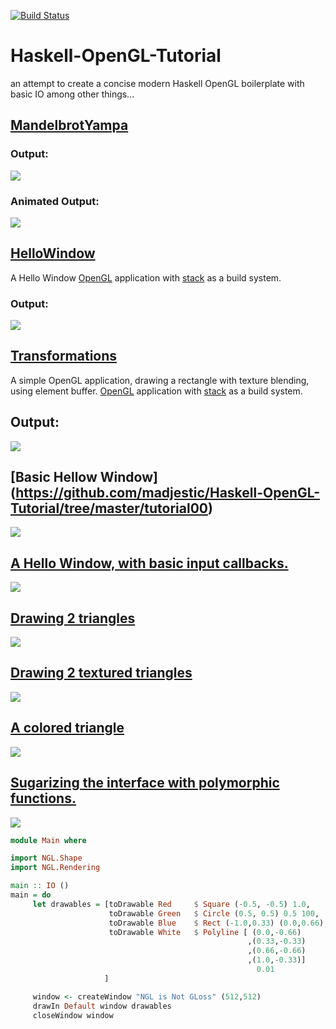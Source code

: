 [![Build Status](https://travis-ci.org/madjestic/Haskell-OpenGL-Tutorial.svg?branch=master)](https://travis-ci.org/madjestic/Haskell-OpenGL-Tutorial)

# Haskell-OpenGL-Tutorial
an attempt to create a concise modern Haskell OpenGL boilerplate with basic IO among other things...

## [MandelbrotYampa](https://github.com/madjestic/Haskell-OpenGL-Tutorial/tree/master/MandelbrotYampa)
### Output:
![](https://raw.github.com/madjestic/Haskell-OpenGL-Tutorial/master/MandelbrotYampa/output.png)
### Animated Output:
![](https://raw.github.com/madjestic/Haskell-OpenGL-Tutorial/master/MandelbrotYampa/output.gif)


## [HelloWindow](https://github.com/madjestic/Haskell-OpenGL-Tutorial/tree/master/HelloWindow)
A Hello Window [OpenGL](https://github.com/haskell-opengl) application with [stack](https://docs.haskellstack.org/en/stable/README/) as a build system.
### Output:
![](https://raw.githubusercontent.com/madjestic/Haskell-OpenGL-Tutorial/master/HelloWindow/output.png)


## [Transformations](https://github.com/madjestic/Haskell-OpenGL-Tutorial/tree/master/Transformations)
A simple OpenGL application, drawing a rectangle with texture blending, using element buffer.  [OpenGL](https://github.com/haskell-opengl) application with [stack](https://docs.haskellstack.org/en/stable/README/) as a build system.
## Output:
![](https://raw.githubusercontent.com/madjestic/Haskell-OpenGL-Tutorial/master/Transformations/output.png)


## [Basic Hellow Window] (https://github.com/madjestic/Haskell-OpenGL-Tutorial/tree/master/tutorial00)
![](https://raw.github.com/madjestic/Haskell-OpenGL-Tutorial/master/tutorial00/tutorial01.png)


## [A Hello Window, with basic input callbacks.](https://github.com/madjestic/Haskell-OpenGL-Tutorial/tree/master/tutorial01)
![](https://raw.github.com/madjestic/Haskell-OpenGL-Tutorial/master/tutorial00/tutorial01.png)


## [Drawing 2 triangles](https://github.com/madjestic/Haskell-OpenGL-Tutorial/tree/master/tutorial02)
![](https://raw.github.com/madjestic/Haskell-OpenGL-Tutorial/master/tutorial02/output.png)


## [Drawing 2 textured triangles](https://github.com/madjestic/Haskell-OpenGL-Tutorial/tree/master/tutorial03)
![](https://raw.github.com/madjestic/Haskell-OpenGL-Tutorial/master/tutorial03/output.png)


## [A colored triangle](https://github.com/madjestic/Haskell-OpenGL-Tutorial/tree/master/tutorial04)
![](https://raw.github.com/madjestic/Haskell-OpenGL-Tutorial/master/tutorial04/tutorial04_fixed.png)


## [Sugarizing the interface with polymorphic functions.](https://github.com/madjestic/Haskell-OpenGL-Tutorial/tree/master/tutorial05)
![](https://raw.github.com/madjestic/Haskell-OpenGL-Tutorial/master/tutorial05/tutorial05.png)

```haskell
module Main where

import NGL.Shape
import NGL.Rendering

main :: IO ()
main = do
     let drawables = [toDrawable Red     $ Square (-0.5, -0.5) 1.0,
                      toDrawable Green   $ Circle (0.5, 0.5) 0.5 100,
                      toDrawable Blue    $ Rect (-1.0,0.33) (0.0,0.66),
                      toDrawable White   $ Polyline [ (0.0,-0.66)
                                                     ,(0.33,-0.33)
                                                     ,(0.66,-0.66)
                                                     ,(1.0,-0.33)] 
                                                       0.01 
                     ]

     window <- createWindow "NGL is Not GLoss" (512,512)
     drawIn Default window drawables
     closeWindow window
```


